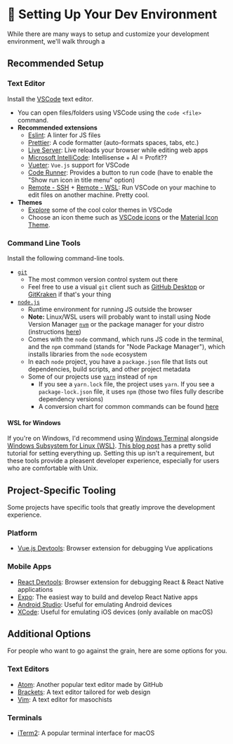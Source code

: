 # 🧰 Setting Up Your Dev Environment
While there are many ways to setup and customize your development environment, we'll walk through a 

## Recommended Setup
### Text Editor
Install the [VSCode](https://code.visualstudio.com/) text editor.

- You can open files/folders using VSCode using the `code <file>` command.
- **Recommended extensions**
  - [Eslint](https://marketplace.visualstudio.com/items?itemName=dbaeumer.vscode-eslint): A linter for JS files
  - [Prettier](https://marketplace.visualstudio.com/items?itemName=esbenp.prettier-vscode): A code formatter (auto-formats spaces, tabs, etc.)
  - [Live Server](https://marketplace.visualstudio.com/items?itemName=ritwickdey.LiveServer): Live reloads your browser while editing web apps
  - [Microsoft IntelliCode](https://marketplace.visualstudio.com/items?itemName=VisualStudioExptTeam.vscodeintellicode): Intellisense + AI = Profit??
  - [Vueter](https://marketplace.visualstudio.com/items?itemName=octref.vetur): `Vue.js` support for VSCode
  - [Code Runner](https://marketplace.visualstudio.com/items?itemName=formulahendry.code-runner): Provides a button to run code (have to enable the "Show run icon in title menu" option)
  - [Remote - SSH](https://marketplace.visualstudio.com/items?itemName=ms-vscode-remote.remote-ssh) + [Remote - WSL](https://marketplace.visualstudio.com/items?itemName=ms-vscode-remote.remote-wsl): Run VSCode on your machine to edit files on another machine. Pretty cool.
- **Themes**
  - [Explore](https://vscodethemes.com/) some of the cool color themes in VSCode
  - Choose an icon theme such as [VSCode icons](https://marketplace.visualstudio.com/items?itemName=vscode-icons-team.vscode-icons) or the [Material Icon Theme](https://marketplace.visualstudio.com/items?itemName=PKief.material-icon-theme).

### Command Line Tools
Install the following command-line tools.
   - [`git`](https://git-scm.com/downloads)
     - The most common version control system out there
     - Feel free to use a visual `git` client such as [GitHub Desktop](https://desktop.github.com/) or [GitKraken](https://www.gitkraken.com/) if that's your thing
   - [`node.js`](https://nodejs.org/en/download/)
     - Runtime environment for running JS outside the browser
     - **Note:** Linux/WSL users will probably want to install using Node Version Manager [`nvm`](https://github.com/nvm-sh/nvm#installing-and-updating) or the package manager for your distro (instructions [here](https://nodejs.org/en/download/package-manager))
     - Comes with the `node` command, which runs JS code in the terminal, and the `npm` command (stands for "Node Package Manager"), which installs libraries from the `node` ecosystem
     - In each `node` project, you have a `package.json` file that lists out dependencies, build scripts, and other project metadata
     - Some of our projects use [`yarn`](https://yarnpkg.com/) instead of `npm`
       - If you see a `yarn.lock` file, the project uses `yarn`. If you see a `package-lock.json` file, it uses `npm` (those two files fully describe dependency versions)
       - A conversion chart for common commands can be found [here](https://classic.yarnpkg.com/en/docs/migrating-from-npm/#toc-cli-commands-comparison)
#### WSL for Windows
If you're on Windows, I'd recommend using [Windows Terminal](https://www.microsoft.com/en-us/p/windows-terminal/9n0dx20hk701) alongside [Windows Subsystem for Linux (WSL)](https://docs.microsoft.com/en-us/windows/wsl/install-win10). [This blog post](https://blog.nillsf.com/index.php/2020/02/17/setting-up-wsl2-windows-terminal-and-oh-my-zsh/) has a pretty solid tutorial for setting everything up. Setting this up isn't a requirement, but these tools provide a pleasent developer experience, especially for users who are comfortable with Unix.

## Project-Specific Tooling
Some projects have specific tools that greatly improve the development experience.

### Platform
 - [Vue.js Devtools](https://chrome.google.com/webstore/detail/vuejs-devtools/nhdogjmejiglipccpnnnanhbledajbpd?hl=en): Browser extension for debugging Vue applications

### Mobile Apps
 - [React Devtools](https://chrome.google.com/webstore/detail/react-developer-tools/fmkadmapgofadopljbjfkapdkoienihi?hl=en): Browser extension for debugging React & React Native applications
 - [Expo](https://expo.io/): The easiest way to build and develop React Native apps
 - [Android Studio](https://developer.android.com/studio): Useful for emulating Android devices
 - [XCode](https://developer.apple.com/xcode/): Useful for emulating iOS devices (only available on macOS)

## Additional Options
For people who want to go against the grain, here are some options for you.

### Text Editors
 - [Atom](https://atom.io/): Another popular text editor made by GitHub
 - [Brackets](http://brackets.io/): A text editor tailored for web design
 - [Vim](https://www.vim.org/): A text editor for masochists

### Terminals
 - [iTerm2](https://iterm2.com/): A popular terminal interface for macOS